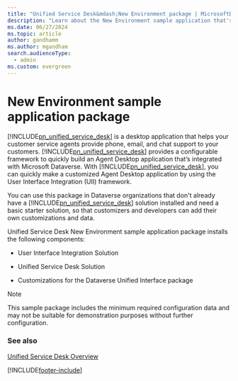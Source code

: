 ```yaml
---
title: "Unified Service Desk&mdash;New Environment package | MicrosoftDocs"
description: "Learn about the New Environment sample application that's part of Unified Service Desk and how you can use it."
ms.date: 06/27/2024
ms.topic: article
author: gandhamm
ms.author: mgandham
search.audienceType: 
  - admin
ms.custom: evergreen
---
```


# New Environment sample application package



[!INCLUDE[pn_unified_service_desk](../../includes/pn-unified-service-desk.md)] is a desktop application that helps your customer service agents provide phone, email, and chat support to your customers. [!INCLUDE[pn_unified_service_desk](../../includes/pn-unified-service-desk.md)] provides a configurable framework to quickly build an Agent Desktop application that’s integrated with Microsoft Dataverse. With [!INCLUDE[pn_unified_service_desk](../../includes/pn-unified-service-desk.md)], you can quickly make a customized Agent Desktop application by using the User Interface Integration (UII) framework.  
 
You can use this package in Dataverse organizations that don't already have a [!INCLUDE[pn_unified_service_desk](../../includes/pn-unified-service-desk.md)] solution installed and need a basic starter solution, so that customizers and developers can add their own customizations and data.  
  
Unified Service Desk New Environment sample application package installs the following components:
  
- User Interface Integration Solution  
  
- Unified Service Desk Solution

- Customizations for the Dataverse Unified Interface package

> [!NOTE]
> This sample package includes the minimum required configuration data and may not be suitable for demonstration purposes without further configuration.  
  
### See also 
 
 [Unified Service Desk Overview](../../unified-service-desk/admin/overview-unified-service-desk.md)


[!INCLUDE[footer-include](../../includes/footer-banner.md)]
